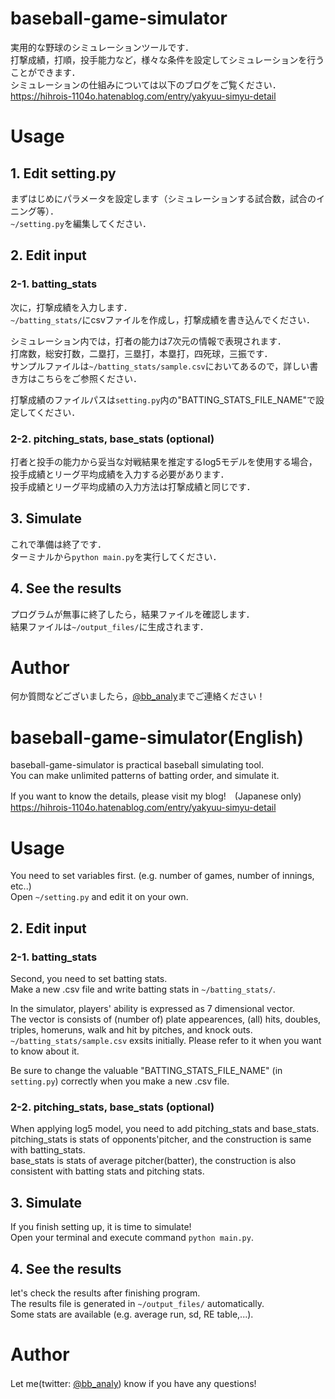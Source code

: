 # baseball-game-simulator
実用的な野球のシミュレーションツールです．  
打撃成績，打順，投手能力など，様々な条件を設定してシミュレーションを行うことができます．  
シミュレーションの仕組みについては以下のブログをご覧ください．  
https://hihrois-1104o.hatenablog.com/entry/yakyuu-simyu-detail     

# Usage
## 1. Edit setting.py
まずはじめにパラメータを設定します（シミュレーションする試合数，試合のイニング等）．  
`~/setting.py`を編集してください．  

## 2. Edit input
### 2-1. batting_stats
次に，打撃成績を入力します．  
`~/batting_stats/`にcsvファイルを作成し，打撃成績を書き込んでください．  

シミュレーション内では，打者の能力は7次元の情報で表現されます．  
打席数，総安打数，二塁打，三塁打，本塁打，四死球，三振です．  
サンプルファイルは`~/batting_stats/sample.csv`においてあるので，詳しい書き方はこちらをご参照ください．  

打撃成績のファイルパスは`setting.py`内の"BATTING_STATS_FILE_NAME"で設定してください．  


### 2-2. pitching_stats, base_stats (optional)
打者と投手の能力から妥当な対戦結果を推定するlog5モデルを使用する場合，投手成績とリーグ平均成績を入力する必要があります．  
投手成績とリーグ平均成績の入力方法は打撃成績と同じです．  

## 3. Simulate
これで準備は終了です．  
ターミナルから`python main.py`を実行してください．  

## 4. See the results
プログラムが無事に終了したら，結果ファイルを確認します．  
結果ファイルは`~/output_files/`に生成されます．  

# Author
何か質問などございましたら，[@bb_analy](https://twitter.com/bb_analy)までご連絡ください！

    
# baseball-game-simulator(English)
baseball-game-simulator is practical baseball simulating tool.  
You can make unlimited patterns of batting order, and simulate it.   

If you want to know the details, please visit my blog!　(Japanese only)  
https://hihrois-1104o.hatenablog.com/entry/yakyuu-simyu-detail   

# Usage
You need to set variables first. (e.g. number of games, number of innings, etc..)  
Open `~/setting.py` and edit it on your own.  

## 2. Edit input
### 2-1. batting_stats
Second, you need to set batting stats.  
Make a new .csv file and write batting stats in `~/batting_stats/`.  
  
In the simulator, players' ability is expressed as 7 dimensional vector.  
The vector is consists of (number of) plate appearences, (all) hits, doubles, triples, homeruns, walk and hit by pitches, and knock outs.  
`~/batting_stats/sample.csv` exsits initially. Please refer to it when you want to know about it.  
  
Be sure to change the valuable "BATTING_STATS_FILE_NAME" (in `setting.py`) correctly when you make a new .csv file. 

### 2-2. pitching_stats, base_stats (optional)
When applying log5 model, you need to add pitching_stats and base_stats.  
pitching_stats is stats of opponents'pitcher, and the construction is same with batting_stats.  
base_stats is stats of average pitcher(batter), the construction is also consistent with batting stats and pitching stats.  

## 3. Simulate
If you finish setting up, it is time to simulate!  
Open your terminal and execute command `python main.py`.

## 4. See the results
let's check the results after finishing program.  
The results file is generated in `~/output_files/` automatically.  
Some stats are available (e.g. average run, sd, RE table,...).  

# Author
Let me(twitter: [@bb_analy](https://twitter.com/bb_analy)) know if you have any questions!　
